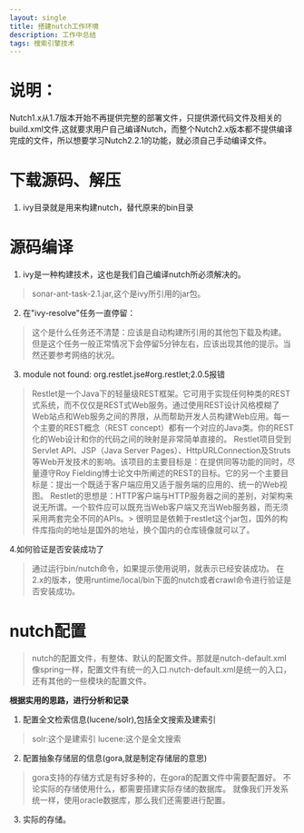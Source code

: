 ```yaml
---
layout: single
title: 搭建nutch工作环境
description: 工作中总结
tags: 搜索引擎技术
---
```


# 说明：
Nutch1.x从1.7版本开始不再提供完整的部署文件，只提供源代码文件及相关的build.xml文件,这就要求用户自己编译Nutch，而整个Nutch2.x版本都不提供编译完成的文件，所以想要学习Nutch2.2.1的功能，就必须自己手动编译文件。

# 下载源码、解压
1. ivy目录就是用来构建nutch，替代原来的bin目录

# 源码编译
1. ivy是一种构建技术，这也是我们自己编译nutch所必须解决的。
> sonar-ant-task-2.1.jar,这个是ivy所引用的jar包。
2. 在"ivy-resolve"任务一直停留：
> 这个是什么任务还不清楚：应该是自动构建所引用的其他包下载及构建。
> 但是这个任务一般正常情况下会停留5分钟左右，应该出现其他的提示。当然还要参考网络的状况。 
3. module not found: org.restlet.jse#org.restlet;2.0.5报错
>  Restlet是一个Java下的轻量级REST框架。它可用于实现任何种类的REST式系统，而不仅仅是REST式Web服务。通过使用REST设计风格模糊了Web站点和Web服务之间的界限，从而帮助开发人员构建Web应用。每一个主要的REST概念（REST concept）都有一个对应的Java类。你的REST化的Web设计和你的代码之间的映射是非常简单直接的。
     Restlet项目受到Servlet API、JSP（Java Server Pages）、HttpURLConnection及Struts等Web开发技术的影响。该项目的主要目标是：在提供同等功能的同时，尽量遵守Roy Fielding博士论文中所阐述的REST的目标。它的另一个主要目标是：提出一个既适于客户端应用又适于服务端的应用的、统一的Web视图。
    Restlet的思想是：HTTP客户端与HTTP服务器之间的差别，对架构来说无所谓。一个软件应可以既充当Web客户端又充当Web服务器，而无须采用两套完全不同的APIs。> 
很明显是依赖于restlet这个jar包，国外的构件库指向的地址是国外的地址，换个国内的仓库镜像就可以了。

4.如何验证是否安装成功了
> 通过运行bin/nutch命令，如果提示使用说明，就表示已经安装成功。 
> 在2.x的版本，使用runtime/local/bin下面的nutch或者crawl命令进行验证是否安装成功。

# nutch配置
> nutch的配置文件，有整体、默认的配置文件。那就是nutch-default.xml
> 像spring一样，配置文件有统一的入口.nutch-default.xml是统一的入口，还有其他的一些模块的配置文件。

**根据实用的思路，进行分析和记录**
1. 配置全文检索信息(lucene/solr),包括全文搜索及建索引
> solr:这个是建索引
> lucene:这个是全文搜索
2. 配置抽象存储层的信息(gora,就是制定存储层的意思)
> gora支持的存储方式是有好多种的，在gora的配置文件中需要配置好。
> 不论实际的存储使用什么，都需要搭建实际存储的数据库。
> 就像我们开发系统一样，使用oracle数据库，那么我们还需要进行配置。
3. 实际的存储。

